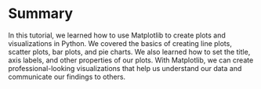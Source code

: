 # Summary

In this tutorial, we learned how to use Matplotlib to create plots and visualizations in Python. We covered the basics of creating line plots, scatter plots, bar plots, and pie charts. We also learned how to set the title, axis labels, and other properties of our plots. With Matplotlib, we can create professional-looking visualizations that help us understand our data and communicate our findings to others.
